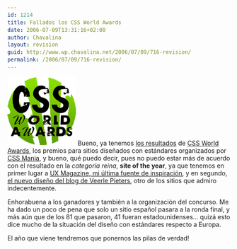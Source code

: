 ```yaml
---
id: 1214
title: Fallados los CSS World Awards
date: 2006-07-09T13:31:16+02:00
author: Chavalina
layout: revision
guid: http://www.wp.chavalina.net/2006/07/09/716-revision/
permalink: /2006/07/09/716-revision/
---
```

<img class="imgizqda" src="/imagenes/fotos/css-world-awards-logo.gif" alt="CSS World Awards" /> Bueno, ya tenemos <a href="http://awards.cssmania.com/2006/07/07/css-world-awards-winners-2006.php" target="_blank">los resultados</a> de <a href="http://chavalina.net/comentar.php?idpost=696" target="_blank">CSS World Awards</a>, los premios para sitios dise&ntilde;ados con est&aacute;ndares organizados por <a href="http://cssmania.com/" target="_blank">CSS Mania</a>, y bueno, qu&eacute; puedo decir, pues no puedo estar m&aacute;s de acuerdo con el resultado en la _categor&iacute;a reina_, **site of the year**, ya que tenemos en primer lugar a <a href="http://chavalina.net/comentar.php?idpost=622" target="_blank">UX Magazine, mi &uacute;ltima fuente de inspiraci&oacute;n</a>, y en segundo, <a href="http://chavalina.net/comentar.php?idpost=639" target="_blank">el nuevo dise&ntilde;o del blog de Veerle Pieters</a>, otro de los sitios que admiro indecentemente.

Enhorabuena a los ganadores y tambi&eacute;n a la organizaci&oacute;n del concurso. Me ha dado un poco de pena que solo un sitio espa&ntilde;ol pasara a la ronda final, y m&aacute;s a&uacute;n que de los 81 que pasaron, 41 fueran estadounidenses&#8230; quiz&aacute; esto dice mucho de la situaci&oacute;n del dise&ntilde;o con est&aacute;ndares respecto a Europa.

El a&ntilde;o que viene tendremos que ponernos las pilas de verdad!